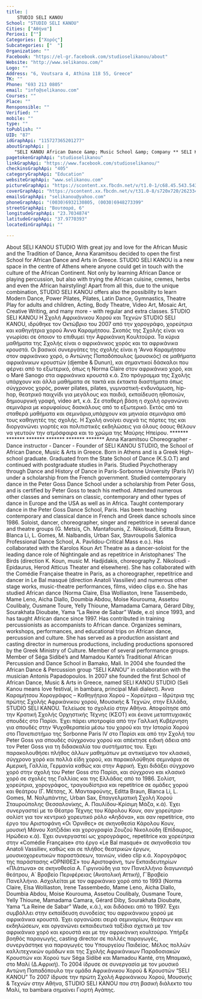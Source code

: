 ```yaml
---
title: |
    STUDIO SELI KANOU
School: "STUDIO SELI KANOU"
Cities: ["Αθήνα"]
Perioxi: [""]
Categories: ["Χορός"]
Subcategories: ["  "]
Organization: ""
Facebook: "https://el-gr.facebook.com/studioselikanou/about"
Website: "http://www.selikanou.com/"
Logo: ""
Address: "6, Voutsara 4, Athina 118 55, Greece"
TK: ""
Phone: "693 213 0805"
email: "info@selikanou.com"
Courses: ""
Place: ""
Rensponsible: ""
Verified: ""
mobile: ""
type: ""
toPublish: ""
UID: "87"
idGraphApi: "115727365201277"
aboutGraphApi: | 
   "SELI KANOU African Dance &amp; Music School &amp; Company ** SELI KANOU École &amp; Compagnie de Danse &amp; Percussion Africaine"
pagetokenGraphApi: "studioselikanou"
linkGraphApi: "https://www.facebook.com/studioselikanou/"
checkinsGraphApi: "405"
categoryGraphApi: "Education"
websiteGraphApi: "www.selikanou.com"
pictureGraphApi: "https://scontent.xx.fbcdn.net/v/t1.0-1/c68.45.543.543/s50x50/19060149_1344061525701182_7436551135802420508_n.jpg?oh=d065c4d7fdc4d0bd264432796b6e82d3&amp;oe=5B3D9C05"
coverGraphApi: "https://scontent.xx.fbcdn.net/v/t31.0-8/s720x720/26233462_1538837499556916_2096576126396585297_o.jpg?oh=bed1d6b92db86bdbcd0ca8d37748143b&amp;oe=5B3BA788"
emailsGraphApi: "selikanou@yahoo.com"
phoneGraphApi: "(0030)6932130805, (0030)6948273399"
streetGraphApi: "Βουτσαρά, 6"
longitudeGraphApi: "23.7034874"
latitudeGraphApi: "37.9770393"
locatedinGraphApi: ""

---
```


About SELI KANOU STUDIO With great joy and love for the African Music and the Tradition of Dance, Anna Karamitsou decided to open the first School for African Dance and Arts in Greece. STUDIO SELI KANOU is a new space in the centre of Athens where anyone could get in touch with the culture of the African Continent. Not only by learning African Dance or playing percussion, but also with trying the African cuisine, cremes, herbs and even the African hairstyling! Apart from all this, due to the unique combination, STUDIO SELI KANOU offers also the possibility to learn Modern Dance, Power Pilates, Pilates, Latin Dance, Gymnastics, Theatre Play for adults and children, Acting, Body Theatre, Video Art, Mosaic Art, Creative Writing, and many more - with regular and extra classes. STUDIO SELI KANOU Η Σχολή Αφρικάνικου Χορού και Τεχνών STUDIO SELI KANOU, ιδρύθηκε τον Οκτώβριο του 2007 από την χορογράφο, χορεύτρια και καθηγήτρια χορού Άννα Καραμήτσου. Σκοπός της Σχολής είναι να γνωρίσει σε όποιον το επιθυμεί την Aφρικάνικη Kουλτούρα. Τα κύρια μαθήματα της Σχολής είναι ο αφρικάνικος χορός και τα αφρικάνικα κρουστά. Οι βασικοί συνεργάτες της σχολής είναι η &#39;Αννα Καραμήτσου στον αφρικάνικο χορό, ο Αντώνης Παπαδόπουλος (μουσικός) σε μαθήματα αφρικάνικων κρουστών (djembe &amp; Dunun), και σημαντικοί δάσκαλοι που φέρνει από το εξωτερικό, όπως η Norma Claire στον αφρικάνικο χορό, και ο Maré Sanogo στα αφρικάνικα κρουστά κ.ά. Στο πρόγραμμα της Σχολής υπάρχουν και άλλα μαθήματα σε τακτά και έκτακτα διαστήματα όπως σύγχρονος χορός, power pilates, pilates, γυμναστική-ενδυνάμωση, hip-hop, θεατρικό παιχνίδι για μεγάλους και παιδιά, εκπαίδευση ηθοποιών, δημιουργική γραφή, video art, κ.ά. Σε σταθερή βάση η σχολή οργανώνει σεμινάρια με κορυφαίους δασκάλους από το εξωτερικό. Εκτός από τα σταθερά μαθήματα και σεμινάρια,υπάρχουν και μηνιαία σεμινάρια από τους καθηγητές της σχολής. Η Σχολή ανοίγει συχνά τις πόρτες της και διοργανώνει γιορτές και πολιτιστικές εκδηλώσεις για όλους όσους θέλουν να γευτούν την ατμόσφαιρα και το χρώμα της Μαύρης Ηπείρου. ******* ******* ******* ******* ******* ******* Anna Karamitsou Choreographer - Dance instructor - Dancer - Founder of SELI KANOU STUDIO, the School of African Dance, Μusic &amp; Αrts in Greece. Born in Athens and is a Greek High-school graduate. Graduated from the State School of Dance (K.S.O.T) and continued with postgraduate studies in Paris. Studied Psychotherapy through Dance and History of Dance in Paris-Sorbonne University (Paris IV) under a scholarship from the French government. Studied contemporary dance in the Peter Goss Dance School under a scholarship from Peter Goss, and is certified by Peter Goss to teach his method. Attended numerous other classes and seminars on classic, contemporary and other types of dance in Europe and the USA as well as in Africa. Taught contemporary dance in the Peter Goss Dance School, Paris. Has been teaching contemporary and classical dance in French and Greek dance schools since 1986. Soloist, dancer, choreographer, singer and repetitrice in several dance and theatre groups (G. Metsis, Ch. Mantafounis, Z. Nikoloudi, Editta Braun, Blanca Li, L. Gomes, M. Nalbandis, Urban Sax, Stavroupolis Salonica Professional Dance School, A. Pavlidou-Critical Mass e.o.). Has collaborated with the Karolos Koun Art Theatre as a dancer-soloist for the leading dance role of Nightingale and as repetitrice in Aristophanes&#39; The Birds (direction K. Koun, music M. Hadjidakis, choreography Z. Nikoloudi - Epidaurus, Herod Atticus Theater and elsewhere). She has collaborated with the Comédie Française theatre in Paris, as a choreographer, repetitrice and dancer in Le Bal masqué (direction Anatoli Vassiliev) and numerous other stage works, music-theatre performances, films, video clips e.o. She has studied African dance (Norma Claire, Elsa Wolliaston, Irene Tassembedo, Mame Leno, Aicha Diallo, Doumbia Abdou, Moise Kourouma, Assetou Coulibaly, Ousmane Toure, Yelly Thioune, Mamadama Camara, Gérard Diby, Sourakhata Dioubate, Yama “La Reine de Sabar” Wade, e.o) since 1993, and has taught African dance since 1997. Has contributed in training percussionists as accompanists to African dance. Organizes seminars, workshops, performances, and educational trips on African dance, percussion and culture. She has served as a production assistant and casting director in numerous productions, including productions sponsored by the Greek Ministry of Culture. Member of several performance groups. Member of Séga Sidibé’s and Mamadou Kanté’s Traditional African Percussion and Dance School in Bamako, Mali. In 2004 she founded the African Dance &amp; Percussion group “SELI KANOU” in collaboration with the musician Antonis Papadopoulos. In 2007 she founded the first School of African Dance, Music &amp; Arts in Greece, named SELI KANOU STUDIO (Seli Kanou means love festival, in bambara, principal Mali dialect). Άννα Καραμήτσου Χορογράφος – Καθηγήτρια Χορού – Χορεύτρια – Ιδρύτρια της πρώτης Σχολής Αφρικάνικου χορού, Μουσικής &amp; Τεχνών, στην Ελλάδα, STUDIO SELI KANOU. Τελείωσε το σχολείο στην Αθήνα. Αποφοίτησε από την Κρατική Σχολής Ορχηστικής Τέχνης (ΚΣΟΤ) και έκανε μεταπτυχιακές σπουδές στο Παρίσι. Έχει πάρει υποτροφία από την Γαλλική Κυβέρνηση για σπουδές στην Ψυχοθεραπεία μέσω του χορού και την Ιστορία Χορού στο Πανεπιστήμιο της Sorbonne Paris IV στο Παρίσι και από την Σχολή του Peter Goss για σπουδές σύγχρονου χορού και απέκτησε ειδική άδεια από τον Peter Goss για τη διδασκαλία του συστήματος του. Έχει παρακολουθήσει πλήθος άλλων μαθημάτων με αντικείμενο τον κλασικό, σύγχρονο χορό και πολλά είδη χορού, και παρακολούθησε σεμινάρια σε Αμερική, Γαλλία, Γερμανία καθώς και στην Αφρική. Έχει διδάξει σύγχρονο χορό στην σχολή του Peter Goss στο Παρίσι, και σύγχρονο και κλασικό χορό σε σχολές της Γαλλίας και της Ελλάδας από το 1986. Σολίστ, χορεύτρια, χορογράφος, τραγουδίστρια και repetitrice σε ομάδες χορού και θεάτρου (Γ. Μέτσης, Χ. Μανταφούνης, Editta Braun, Blanca Li, L. Gomes, Μ. Ναλμπάντης, Urban Sax, Επαγγελματική Σχολή Χορού Σταυρούπολης Θεσσαλονίκης, Α. Παυλίδου-Κρίσιμη Μάζα, κ.ά). Έχει συνεργαστεί με το Θέατρο Τέχνης του Κάρολου Κουν, σαν χορεύτρια-σολίστ για τον κεντρικό χορευτικό ρόλο «Αηδόνα», και σαν repetitrice, στο έργο του Αριστοφάνη «Οι Όρνιθες» σε σκηνοθεσία Κάρολου Κουν, μουσική Μάνου Χατζιδάκι και χορογραφία Ζουζού Νικολούδη (Επίδαυρος, Ηρώδειο κ.ά). Έχει συνεργαστεί ως χορογράφος, repetitrice και χορεύτρια στην «Comédie Française» στο έργο «Le Bal masqué» σε σκηνοθεσία του Anatoli Vassiliev, καθώς και σε πλήθος θεατρικών έργων, μουσικοχορευτικών παραστάσεων, ταινιών, video clip κ.ά. Χορογράφος της παράστασης «ΟΡΝΙΘΕΣ» του Αριστοφάνη, των Εκπαιδευτηρίων «Πλάτωνα» σε σκηνοθεσία Α. Γιργινούδη για τον Πανελλήνιο διαγωνισμό θεάτρου, Α΄ Βραβείο Περιφέρειας (Ανατολική Αττική), Γ΄Βραβείο Πανελλήνιο. Ασχολείται με τον αφρικάνικο χορό από το 1993 (Norma Claire, Elsa Wolliaston, Irene Tassembedo, Mame Leno, Aicha Diallo, Doumbia Abdou, Moise Kourouma, Assetou Coulibaly, Ousmane Toure, Yelly Thioune, Mamadama Camara, Gérard Diby, Sourakhata Dioubate, Yama “La Reine de Sabar” Wade, κ.ά.), και διδάσκει από το 1997. Έχει συμβάλλει στην εκπαίδευση συνοδείας του αφρικάνικου χορού με αφρικάνικα κρουστά. Έχει οργανώσει σειρά σεμιναρίων, θεάτρων και εκδηλώσεων, και οργανώνει εκπαιδευτικά ταξίδια σχετικά με τον αφρικάνικο χορό και κρουστά και με την αφρικάνικη κουλτούρα. Υπήρξε βοηθός παραγωγής, casting director σε πολλές παραγωγές, συνεργάστηκε για παραγωγές του Υπουργείου Παιδείας. Μέλος πολλών καλλιτεχνικών ομάδων και της Σχολής Αφρικάνικων Παραδοσιακών Κρουστών και Χορού των Séga Sidibé και Mamadou Kanté, στη Μπαμακό, στο Μαλί (Δ.Αφρική). Το 2004 ίδρυσε σε συνεργασία με τον μουσικό Αντώνη Παπαδόπουλο την ομάδα Αφρικάνικου Χορού &amp; Κρουστών “SELI KANOU” Το 2007 ίδρυσε την πρώτη Σχολή Αφρικάνικου Χορού, Μουσικής &amp; Τεχνών στην Αθήνα, STUDIO SELI KANOU που στη βασική διάλεκτο του Μαλί, τα bambara σημαίνει Γιορτή Αγάπης.


